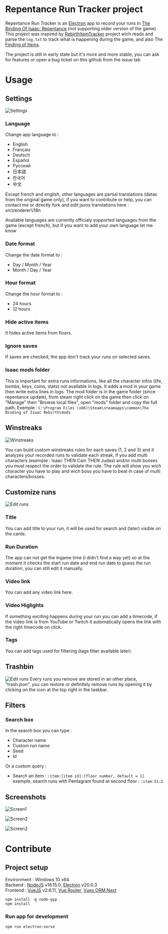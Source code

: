 # Repentance Run Tracker project
Repentance Run Tracker is an [Electron](https://www.electronjs.org/) app to record your runs in [The Binding Of Isaac: Repentance](https://store.steampowered.com/app/1426300/The_Binding_of_Isaac_Repentance/) (not supporting older version of the game). This project was inspired by [RebirthItemTracker](https://github.com/Rchardon/RebirthItemTracker) project wich reads and parse the ``log.txt`` to track what is happening during the game, and also The [Finding of Items](https://moddingofisaac.com/mod/900/the-finding-of-items).

The project is still in early state but it's more and more stable, you can ask for features or open a bug ticket on this github from the issue tab

# Usage

## Settings

![Settings](/doc/img/settings.jpg)
### Language
Change app language to :
- English
- Français
- Deutsch
- Español
- Русский
- 日本語
- 한국어
- 中文

Except french and english, other languages are partial translations (datas from the original game only), if you want to contribute or help, you can contact me or directly fork and edit jsons translations here : src\renderer\i18n

Available languages are currently officialy supported languages from the game (except french), but if you want to add your own language let me know
### Date format
Change the date format to :
- Day / Month / Year
- Month / Day / Year
### Hour format
Change the hour format to :
- 24 hours
- 12 hours
### Hide active items
It hides active items from floors.
### Ignore saves
If saves are checked, the app don't track your runs on selected saves.
### Isaac mods folder
This is important for extra runs informations, like all the character infos (life, bombs, keys, coins, stats) not available in logs. It adds a mod in your game then write extra lines in logs.
The mod folder is in the game folder (since repentance update), from steam right click on the game then click on "Manage" then "Browse local files", open "mods" folder and copy the full path.
Exemple : ``C:\Program Files (x86)\Steam\steamapps\common\The Binding of Isaac Rebirth\mods``
## Winstreaks

![Winstreaks](/doc/img/winstreaks.jpg)

You can build custom winstreaks rules for each saves (1, 2 and 3) and it analyzes your recorded runs to validate each streak, if you add multi characters (exemple : Isaac THEN Cain THEN Judas) and/or multi bosses you must respect the order to validate the rule. The rule will show you wich character you have to play and wich boss you have to beat in case of multi characters/bosses.

## Customize runs

![Edit runs](/doc/img/edit-run.jpg)
### Title
You can add title to your run, it will be used for search and (later) visible on the cards.
### Run Duration
The app can not get the ingame time (i didn't find a way yet) so at the moment it checks the start run date and end run date to guess the run duration, you can still edit it manually.
### Video link
You can add any video link here.
### Video Higlights
If something exciting happens during your run you can add a timecode, if the video link is from YouTube or Twitch it automatically opens the link with the right timecode on click.
### Tags
You can add tags used for filtering (tags filter available later).

## Trashbin

![Edit runs](/doc/img/trash.JPG)
Every runs you remove are stored in an other place, "trash.json", you can restore or definitely remove runs by opening it by clicking on the icon at the top right in the taskbar.

## Filters

### Search box
In the search box you can type :
- Character name
- Custom run name
- Seed
- Id

Or a custom query :
- Search an item : `:item:[item id]:[floor number, default = 1]`
exemple, search runs with Pentagram found at second floor : `:item:51:2`

## Screenshots

![Screen1](/doc/img/screen1.jpg)

![Screen2](/doc/img/screen2.jpg)

![Screen2](/doc/img/screen3.jpg)

# Contribute
## Project setup
Environment : Windows 10 x64\
Backend : [NodeJS](https://nodejs.org/en/download/) v16.15.0, [Electron](https://www.electronjs.org/) v20.0.3\
Frontend : [VueJS](https://vuejs.org/) v2.6.11, [Vue Router](https://router.vuejs.org/), [Vuex ORM Next](https://next.vuex-orm.org/)
```
npm install -g node-gyp
npm install
```

### Run app for development
```
npm run electron:serve
```
